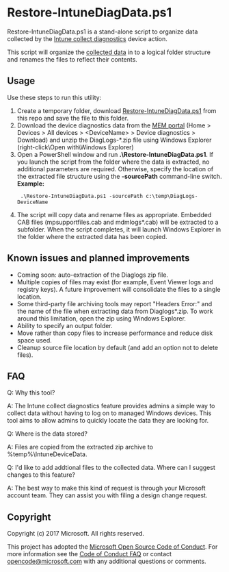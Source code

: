 # Restore-IntuneDiagData.ps1

Restore-IntuneDiagData.ps1 is a stand-alone script to organize data collected by the [Intune collect diagnostics](https://docs.microsoft.com/en-us/mem/intune/remote-actions/collect-diagnostics) device action.

This script will organize the [collected data](https://docs.microsoft.com/en-us/mem/intune/remote-actions/collect-diagnostics#data-collected) in to a logical folder structure and renames the files to reflect their contents.


## Usage

Use these steps to run this utility:

1. Create a temporary folder, download [Restore-IntuneDiagData.ps1](https://raw.githubusercontent.com/markstan/Restore-IntuneDiagData/master/Restore-IntuneDiagData.ps1) from this repo and save the file to this folder.
1. Download the device diagnostics data from the [MEM portal](https://endpoint.microsoft.com/#blade/Microsoft_Intune_DeviceSettings/DevicesMenu/mDMDevicesPreview) (Home &gt; Devices &gt; All devices &gt; &lt;DeviceName&gt; &gt; Device diagnostics &gt; Download) and unzip the DiagLogs-*.zip file using Windows Explorer (right-click\Open with\Windows Explorer)
1. Open a PowerShell window and run **.\Restore-IntuneDiagData.ps1**.  If you launch the script from the folder where the data is extracted, no additional parameters are required.  Otherwise, specify the location of the extracted file structure using the **-sourcePath**  command-line switch.  
**Example:**
    ```powershell-interactive
     .\Restore-IntuneDiagData.ps1 -sourcePath c:\temp\DiagLogs-DeviceName
    ```
1. The script will copy data and rename files as appropriate.  Embedded CAB files (mpsupportfiles.cab and mdmlogs*.cab) will be extracted to a subfolder.  When the script completes, it will launch Windows Explorer in the folder where the  extracted data has been copied.



## Known issues and planned improvements

* Coming soon: auto-extraction of the Diaglogs zip file.
* Multiple copies of files may exist (for example, Event Viewer logs and registry keys).  A future improvement will consolidate the files to a single location.
* Some third-party file archiving tools may report "Headers Error:" and the name of the file when extracting data from Diaglogs*.zip.  To work around this limitation, open the zip using Windows Explorer.
* Ability to specify an output folder.
* Move rather than copy files to increase performance and reduce disk space used.
* Cleanup source file location by default (and add an option not to delete files).

## FAQ


Q: Why this tool?

A: The Intune collect diagnostics feature provides admins a simple way to collect data without having to log on to managed Windows devices.  This tool aims to allow admins to quickly locate the data they are looking for.

Q: Where is the data stored?

A: Files are copied from the extracted zip archive to %temp%\IntuneDeviceData.

Q:  I'd like to add addtional files to the collected data.  Where can I suggest changes to this feature?

A:  The best way to make this kind of request is through your Microsoft account team.  They can assist you with filing a design change request.




## Copyright
Copyright (c) 2017 Microsoft. All rights reserved.

This project has adopted the [Microsoft Open Source Code of Conduct](https://opensource.microsoft.com/codeofconduct/). For more information see the [Code of Conduct FAQ](https://opensource.microsoft.com/codeofconduct/faq/) or contact [opencode@microsoft.com](mailto:opencode@microsoft.com) with any additional questions or comments.
